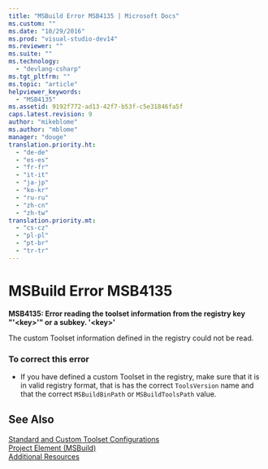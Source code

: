 ```yaml
---
title: "MSBuild Error MSB4135 | Microsoft Docs"
ms.custom: ""
ms.date: "10/29/2016"
ms.prod: "visual-studio-dev14"
ms.reviewer: ""
ms.suite: ""
ms.technology: 
  - "devlang-csharp"
ms.tgt_pltfrm: ""
ms.topic: "article"
helpviewer_keywords: 
  - "MSB4135"
ms.assetid: 9192f772-ad13-42f7-b53f-c5e31846fa5f
caps.latest.revision: 9
author: "mikeblome"
ms.author: "mblome"
manager: "douge"
translation.priority.ht: 
  - "de-de"
  - "es-es"
  - "fr-fr"
  - "it-it"
  - "ja-jp"
  - "ko-kr"
  - "ru-ru"
  - "zh-cn"
  - "zh-tw"
translation.priority.mt: 
  - "cs-cz"
  - "pl-pl"
  - "pt-br"
  - "tr-tr"
---
```

# MSBuild Error MSB4135
**MSB4135: Error reading the toolset information from the registry key "'\<key>'" or a subkey. '\<key>'**  
  
 The custom Toolset information defined in the registry could not be read.  
  
### To correct this error  
  
-   If you have defined a custom Toolset in the registry, make sure that it is in valid registry format, that is has the correct `ToolsVersion` name and that the correct `MSBuildBinPath` or `MSBuildToolsPath` value.  
  
## See Also  
 [Standard and Custom Toolset Configurations](../msbuild/standard-and-custom-toolset-configurations.md)   
 [Project Element (MSBuild)](../msbuild/project-element-msbuild.md)   
 [Additional Resources](../msbuild/additional-msbuild-resources.md)